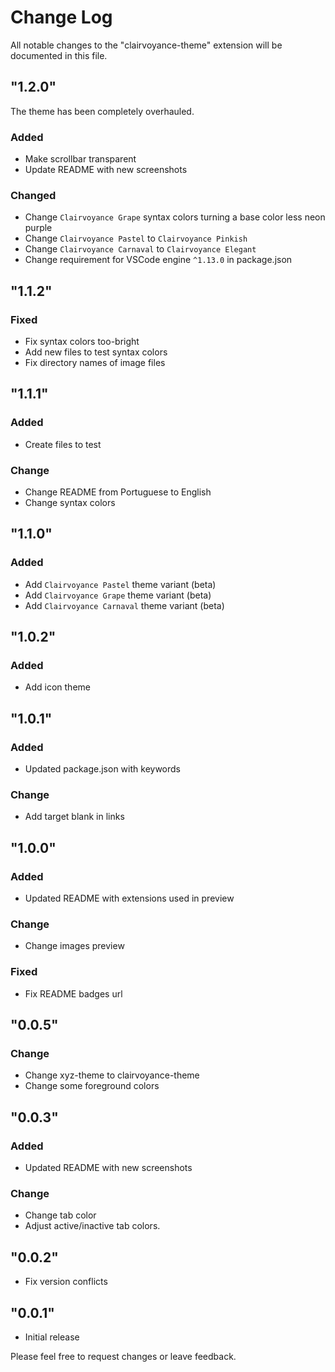 # Change Log

All notable changes to the "clairvoyance-theme" extension will be documented in this file.

## "1.2.0"

The theme has been completely overhauled.

### Added

- Make scrollbar transparent
- Update README with new screenshots

### Changed

- Change `Clairvoyance Grape` syntax colors turning a base color less neon purple
- Change `Clairvoyance Pastel` to `Clairvoyance Pinkish`
- Change `Clairvoyance Carnaval` to `Clairvoyance Elegant`
- Change requirement for VSCode engine `^1.13.0` in package.json

## "1.1.2"

### Fixed
- Fix syntax colors too-bright
- Add new files to test syntax colors
- Fix directory names of image files

## "1.1.1"

### Added

- Create files to test

### Change

- Change README from Portuguese to English
- Change syntax colors

## "1.1.0"

### Added

- Add `Clairvoyance Pastel` theme variant (beta)
- Add `Clairvoyance Grape` theme variant (beta)
- Add `Clairvoyance Carnaval` theme variant (beta)

## "1.0.2"

### Added

- Add icon theme

## "1.0.1"

### Added

- Updated package.json with keywords

### Change

- Add target blank in links

## "1.0.0"

### Added

- Updated README with extensions used in preview
### Change

- Change images preview

### Fixed

- Fix README badges url

## "0.0.5"

### Change

- Change xyz-theme to clairvoyance-theme
- Change some foreground colors

## "0.0.3"

### Added

- Updated README with new screenshots

### Change

- Change tab color
- Adjust active/inactive tab colors.

## "0.0.2"

- Fix version conflicts

## "0.0.1"

- Initial release

Please feel free to request changes or leave feedback.
